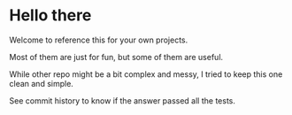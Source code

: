 # Hello there

Welcome to reference this for your own projects.

Most of them are just for fun, but some of them are useful.

While other repo might be a bit complex and messy, I tried to keep this one clean and simple.

See commit history to know if the answer passed all the tests.